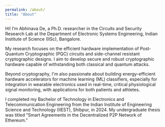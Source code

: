 ```yaml
---
permalink: /about/
title: "About"
---
```


Hi! I’m Abhinava De, a Ph.D. researcher in the Circuits and Security Research Lab at the Department of Electronic Systems Engineering, Indian Institute of Science (IISc), Bangalore.

My research focuses on the efficient hardware implementation of Post-Quantum Cryptographic (PQC) circuits and side-channel resistant cryptographic designs. I aim to develop secure and robust cryptographic hardware capable of withstanding both classical and quantum attacks.

Beyond cryptography, I'm also passionate about building energy-efficient hardware accelerators for machine learning (ML) classifiers, especially for integration in wearable electronics used in real-time, critical physiological signal monitoring, with applications for both patients and athletes.

I completed my Bachelor of Technology in Electronics and Telecommunication Engineering from the Indian Institute of Engineering Science and Technology (IIEST), Shibpur, in 2024. My undergraduate thesis was titled “Smart Agreements in the Decentralized P2P Network of Ethereum.”
